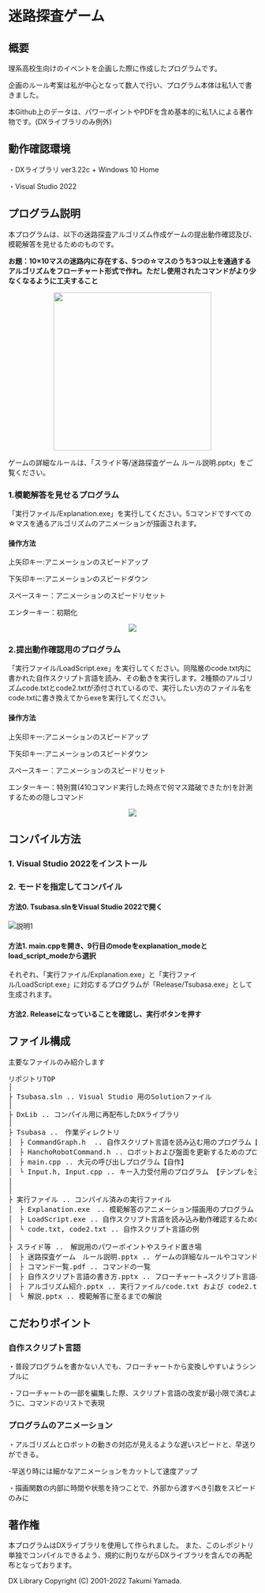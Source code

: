 # 迷路探査ゲーム


## 概要
理系高校生向けのイベントを企画した際に作成したプログラムです。

企画のルール考案は私が中心となって数人で行い、プログラム本体は私1人で書きました。

本Github上のデータは、パワーポイントやPDFを含め基本的に私1人による著作物です。(DXライブラリのみ例外)

## 動作確認環境
・DXライブラリ ver3.22c + Windows 10 Home

・Visual Studio 2022

## プログラム説明
本プログラムは、以下の迷路探査アルゴリズム作成ゲームの提出動作確認及び、模範解答を見せるためのものです。

__お題：10×10マスの迷路内に存在する、5つの☆マスのうち3つ以上を通過するアルゴリズムをフローチャート形式で作れ。ただし使用されたコマンドがより少なくなるように工夫すること__

<p align="center">
 <img src="https://user-images.githubusercontent.com/18481351/206546977-d9fbcb81-4830-48b4-a492-06c6815a2bc8.png" width=320px>
</p>
ゲームの詳細なルールは、「スライド等/迷路探査ゲーム ルール説明.pptx」をご覧ください。

### 1.模範解答を見せるプログラム
「実行ファイル/Explanation.exe」を実行してください。5コマンドですべての☆マスを通るアルゴリズムのアニメーションが描画されます。
#### 操作方法
上矢印キー:アニメーションのスピードアップ

下矢印キー:アニメーションのスピードダウン

スペースキー：アニメーションのスピードリセット

エンターキー：初期化

<p align="center">
 <img src="https://user-images.githubusercontent.com/18481351/206564607-a9c7d6cf-4170-419b-8f07-5429dc72a004.png">
</p>

### 2.提出動作確認用のプログラム
「実行ファイル/LoadScript.exe」を実行してください。同階層のcode.txt内に書かれた自作スクリプト言語を読み、その動きを実行します。2種類のアルゴリズムcode.txtとcode2.txtが添付されているので、実行したい方のファイル名をcode.txtに書き換えてからexeを実行してください。
#### 操作方法
上矢印キー:アニメーションのスピードアップ

下矢印キー:アニメーションのスピードダウン

スペースキー：アニメーションのスピードリセット

エンターキー：特別賞(410コマンド実行した時点で何マス踏破できたか)を計測するための隠しコマンド
<p align="center">
 <img src="https://user-images.githubusercontent.com/18481351/206565176-c11bb29b-65c5-48b8-90e3-152ca709c03c.png">
</p>


## コンパイル方法
### 1. Visual Studio 2022をインストール
### 2. モードを指定してコンパイル

#### 方法0. Tsubasa.slnをVisual Studio 2022で開く
![説明1](https://user-images.githubusercontent.com/18481351/206540092-7dbd6595-e1dc-4c4e-9164-5b0fc016c31e.png)

#### 方法1. main.cppを開き、9行目のmodeをexplanation_modeとload_script_modeから選択
それぞれ、「実行ファイル/Explanation.exe」と「実行ファイル/LoadScript.exe」に対応するプログラムが「Release/Tsubasa.exe」として生成されます。
#### 方法2. Releaseになっていることを確認し、実行ボタンを押す


## ファイル構成
主要なファイルのみ紹介します
<pre>
リポジトリTOP
│
├ Tsubasa.sln .. Visual Studio 用のSolutionファイル
│
├ DxLib .. コンパイル用に再配布したDXライブラリ
│
├ Tsubasa ..　作業ディレクトリ
│　├ CommandGraph.h  .. 自作スクリプト言語を読み込む用のプログラム【自作】
│　├ HanchoRobotCommand.h .. ロボットおよび盤面を更新するためのプログラム【自作】
│　├ main.cpp .. 大元の呼び出しプログラム【自作】
│　└ Input.h, Input.cpp .. キー入力受付用のプログラム 【テンプレを流用】
│　 
│
├ 実行ファイル .. コンパイル済みの実行ファイル
│　├ Explanation.exe　.. 模範解答のアニメーション描画用のプログラム
│　├ LoadScript.exe .. 自作スクリプト言語を読み込み動作確認するためのプログラム
│　└ code.txt, code2.txt .. 自作スクリプト言語の例
│
├ スライド等 ..　解説用のパワーポイントやスライド置き場
│　├ 迷路探査ゲーム　ルール説明.pptx .. ゲームの詳細なルールやコマンドの説明
│　├ コマンド一覧.pdf .. コマンドの一覧
│　├ 自作スクリプト言語の書き方.pptx .. フローチャート→スクリプト言語への変換方法
│　├ アルゴリズム紹介.pptx .. 実行ファイル/code.txt および code2.txtのアルゴリズムの紹介
│　└ 解説.pptx .. 模範解答に至るまでの解説
</pre>

## こだわりポイント
### 自作スクリプト言語
・普段プログラムを書かない人でも、フローチャートから変換しやすいようシンプルに

・フローチャートの一部を編集した際、スクリプト言語の改変が最小限で済むように、コマンドのリストで表現

### プログラムのアニメーション
・アルゴリズムとロボットの動きの対応が見えるような遅いスピードと、早送りができる。

   -早送り時には細かなアニメーションをカットして速度アップ
   
・描画関数の内部に時間や状態を持つことで、外部から渡すべき引数をスピードのみに


## 著作権
本プログラムはDXライブラリを使用して作られました。
また、このレポジトリ単独でコンパイルできるよう、規約に則りながらDXライブラリを含んでの再配布となっております。

DX Library Copyright (C) 2001-2022 Takumi Yamada.

